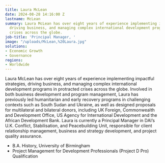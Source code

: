 ```yaml
---
title: Laura McLean
date: 2024-08-28 14:16:00 Z
lastname: McLean
summary: Laura McLean has over eight years of experience implementing impactful strategies,
  driving business, and managing complex international development programs in protracted
  crises across the globe.
job-title: 'Principal Manager, '
image: "/uploads/McLean,%20Laura.jpg"
solutions:
- Economic Growth
- Governance
regions:
- Worldwide
---
```


Laura McLean has over eight years of experience implementing impactful strategies, driving business, and managing complex international development programs in protracted crises across the globe. Involved in both business development and program management, Laura has previously led humanitarian and early recovery programs in challenging contexts such as South Sudan and Ukraine, as well as designed proposals for multilateral and bilateral donors, including UK Foreign, Commonwealth and Development Office, US Agency for International Development and the African Development Bank. Laura is currently a Principal Manager in DAI’s U.K. Conflict, Stabilisation, and Peacebuilding Unit, responsible for client relationship management, business and strategy development, and project quality assurance.

* B.A. History, University of Birmingham
* Project Management for Development Professionals (Project D Pro) Qualification